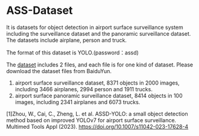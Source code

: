 # ASS-Dataset

It is datasets for object detection in airport surface surveillance system including the surveillance dataset and the panoramic surveillance dataset. The datasets include airplane, person and truck.

The format of this dataset is YOLO.(password：assd)

The [dataset](https://pan.baidu.com/s/1gV2P-9XTO9fycKQKW2u2XQ) includes 2 files, and each file is for one kind of dataset. Please download the dataset files from BaiduYun.
 1. airport surface surveillance dataset, 8371 objects in 2000 images, including 3466 airplanes, 2994 person and 1911 trucks.
 2. airport surface panoramic surveillance dataset, 8414 objects in 100 images, including 2341 airplanes and 6073 trucks.

[1]Zhou, W., Cai, C., Zheng, L. et al. ASSD-YOLO: a small object detection method based on improved YOLOv7 for airport surface surveillance. Multimed Tools Appl (2023). https://doi.org/10.1007/s11042-023-17628-4





